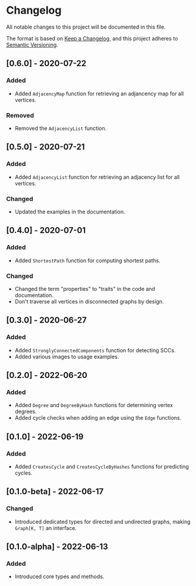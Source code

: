# Changelog

All notable changes to this project will be documented in this file.

The format is based on [Keep a Changelog](https://keepachangelog.com/en/1.0.0/),
and this project adheres to [Semantic Versioning](https://semver.org/spec/v2.0.0.html).

## [0.6.0] - 2020-07-22

### Added
* Added `AdjacencyMap` function for retrieving an adjancency map for all vertices.

### Removed
* Removed the `AdjacencyList` function.

## [0.5.0] - 2020-07-21

### Added
* Added `AdjacencyList` function for retrieving an adjacency list for all vertices.
  
### Changed
* Updated the examples in the documentation.

## [0.4.0] - 2020-07-01

### Added
* Added `ShortestPath` function for computing shortest paths.

### Changed
* Changed the term "properties" to "traits" in the code and documentation.
* Don't traverse all vertices in disconnected graphs by design.

## [0.3.0] - 2020-06-27

### Added
* Added `StronglyConnectedComponents` function for detecting SCCs.
* Added various images to usage examples.

## [0.2.0] - 2022-06-20

### Added
* Added `Degree` and `DegreeByHash` functions for determining vertex degrees.
* Added cycle checks when adding an edge using the `Edge` functions.

## [0.1.0] - 2022-06-19

### Added
* Added `CreatesCycle` and `CreatesCycleByHashes` functions for predicting cycles.

## [0.1.0-beta] - 2022-06-17

### Changed
* Introduced dedicated types for directed and undirected graphs, making `Graph[K, T]` an interface.

## [0.1.0-alpha] - 2022-06-13

### Added
* Introduced core types and methods.
